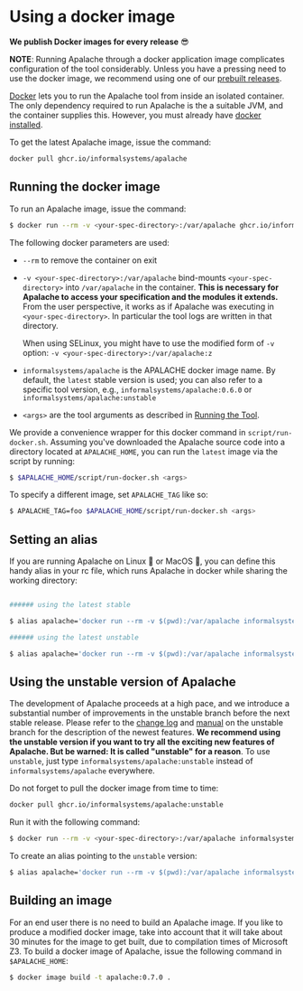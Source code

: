 # Using a docker image

**We publish Docker images for every release** :sunglasses:

**NOTE**: Running Apalache through a docker application image complicates
configuration of the tool considerably. Unless you have a pressing need to use
the docker image, we recommend using one of our [prebuilt releases](./jvm.md).

[Docker](https://www.docker.com/) lets you to run the Apalache tool from inside
an isolated container.  The only dependency required to run Apalache is the a
suitable JVM, and the container supplies this. However, you must already have
[docker installed](https://docs.docker.com/get-docker/).

To get the latest Apalache image, issue the command:

```bash
docker pull ghcr.io/informalsystems/apalache
```

## Running the docker image

To run an Apalache image, issue the command:

```bash
$ docker run --rm -v <your-spec-directory>:/var/apalache ghcr.io/informalsystems/apalache <args>
```

The following docker parameters are used:

- `--rm` to remove the container on exit
- `-v <your-spec-directory>:/var/apalache` bind-mounts `<your-spec-directory>` into
  `/var/apalache` in the container. **This is necessary for
  Apalache to access your specification and the modules it
  extends.**
  From the user perspective, it works as if Apalache was
  executing in `<your-spec-directory>`.
  In particular the tool logs are written in that directory.

  When using SELinux, you might have to use the modified form of `-v` option:
    `-v <your-spec-directory>:/var/apalache:z`
- `informalsystems/apalache` is the APALACHE docker image name. By default, the `latest` stable
  version is used; you can also refer to a specific tool version, e.g., `informalsystems/apalache:0.6.0` or `informalsystems/apalache:unstable`
- `<args>` are the tool arguments as described in [Running the Tool](../running.md).

We provide a convenience wrapper for this docker command in
`script/run-docker.sh`. Assuming you've downloaded the Apalache source code into
a directory located at `APALACHE_HOME`, you can run the `latest` image via the
script by running:

```bash
$ $APALACHE_HOME/script/run-docker.sh <args>
```

To specify a different image, set `APALACHE_TAG` like so:

```bash
$ APALACHE_TAG=foo $APALACHE_HOME/script/run-docker.sh <args>
```

## Setting an alias

If you are running Apalache on Linux :penguin: or MacOS
:green_apple:, you can define this handy alias in your rc file, which runs
Apalache in docker while sharing the working directory:

```bash

###### using the latest stable

$ alias apalache='docker run --rm -v $(pwd):/var/apalache informalsystems/apalache'

###### using the latest unstable

$ alias apalache='docker run --rm -v $(pwd):/var/apalache informalsystems/apalache:unstable'
```

## Using the unstable version of Apalache

The development of Apalache proceeds at a high pace, and we introduce a
substantial number of improvements in the unstable branch before the next stable
release. Please refer to the [change
log](https://github.com/informalsystems/apalache/blob/unstable/CHANGES.md) and
[manual](https://github.com/informalsystems/apalache/blob/unstable/docs/src/manual.md)
on the unstable branch for the description of the newest features. **We
recommend using the unstable version if you want to try all the exciting new
features of Apalache. But be warned: It is called "unstable" for a reason**. To
use `unstable`, just type `informalsystems/apalache:unstable` instead of `informalsystems/apalache`
everywhere.

Do not forget to pull the docker image from time to time:

```bash
docker pull ghcr.io/informalsystems/apalache:unstable
```

Run it with the following command:

```bash
$ docker run --rm -v <your-spec-directory>:/var/apalache informalsystems/apalache:unstable <args>
```

To create an alias pointing to the `unstable` version:

```bash
$ alias apalache='docker run --rm -v $(pwd):/var/apalache informalsystems/apalache:unstable'
```

## Building an image

For an end user there is no need to build an Apalache image. If you like to
produce a modified docker image, take into account that it will take about 30
minutes for the image to get built, due to compilation times of Microsoft Z3. To
build a docker image of Apalache, issue the following command in
`$APALACHE_HOME`:

```bash
$ docker image build -t apalache:0.7.0 .
```


